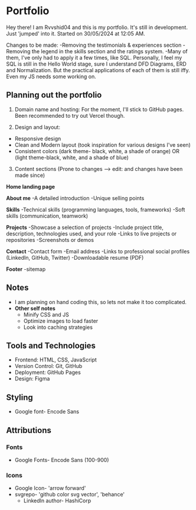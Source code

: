 ﻿# Portfolio
Hey there! I am Rvvshid04 and this is my portfolio. It's still in development. Just 'jumped' into it. 
Started on 30/05/2024 at 12:05 AM. 

Changes to be made:
-Removing the testimonials & experiences section
-Removing the legend in the skills section and the ratings system. 
    -Many of them, I've only had to apply it a few times, like SQL. Personally, I feel my SQL is still in the Hello World         stage, sure I understand DFD Diagrams, ERD and Normalization. But the practical applications of each of them is still        iffy. Even my JS needs some working on.
    
## Planning out the portfolio

1. Domain name and hosting: For the moment, I'll stick to GitHub pages. Been recommended to try out Vercel though.

2. Design and layout: 
- Responsive design 
- Clean and Modern layout (took inspiration for various designs I've seen)
- Consistent colors (dark theme- black, white, a shade of orange) OR (light theme-black, white, and a shade of blue)

3. Content sections (Prone to changes --> edit: and changes have been made since)

**Home landing page**

**About me**
-A detailed introduction
-Unique selling points

**Skills**
-Technical skills (programming languages, tools, frameworks)
-Soft skills (communication, teamwork)

**Projects**
-Showcase a selection of projects
-Include project title, description, technologies used, and your role
-Links to live projects or repositories
-Screenshots or demos

**Contact**
-Contact form
-Email address
-Links to professional social profiles (LinkedIn, GitHub, Twitter)
-Downloadable resume (PDF)

**Footer**
-sitemap

## Notes
- I am planning on hand coding this, so lets not make it too complicated. 
- **Other self notes**
    - Minify CSS and JS
    - Optimize images to load faster
    - Look into caching strategies

## Tools and Technologies
- Frontend: HTML, CSS, JavaScript
- Version Control: Git, GitHub
- Deployment: GitHub Pages
- Design: Figma

## Styling
- Google font- Encode Sans

## Attributions
### Fonts
- Google Fonts- Encode Sans (100-900)

### Icons
- Google Icon- 'arrow forward'
- svgrepo- 'github color svg vector', 'behance'
    - LinkedIn author- HashiCorp


